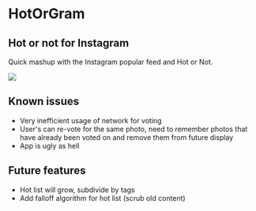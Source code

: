 HotOrGram
=========

## Hot or not for Instagram

Quick mashup with the Instagram popular feed and Hot or Not.

![](https://raw.githubusercontent.com/kylestew/HotOrGram/master/screenshot.png)

## Known issues

+ Very inefficient usage of network for voting
+ User's can re-vote for the same photo, need to remember photos that have already been voted on and remove them from future display
+ App is ugly as hell

## Future features

+ Hot list will grow, subdivide by tags
+ Add falloff algorithm for hot list (scrub old content)
